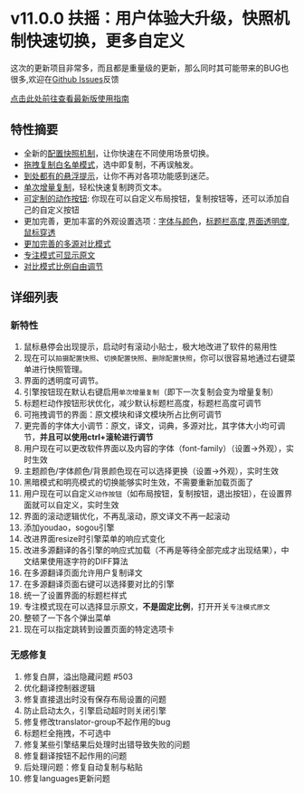 # v11.0.0 扶摇：用户体验大升级，快照机制快速切换，更多自定义

这次的更新项目非常多，而且都是重量级的更新，那么同时其可能带来的BUG也很多,欢迎在[Github Issues](https://github.com/CopyTranslator/CopyTranslator/issues)反馈

[点击此处前往查看最新版使用指南](https://copytranslator.gitee.io/guide/11.0.0.html)

## 特性摘要

- 全新的[配置快照机制](https://copytranslator.gitee.io/guide/11.0.0.html#配置快照)，让你快速在不同使用场景切换。
- [拖拽复制白名单模式](https://copytranslator.gitee.io/guide/11.0.0.html#拖拽复制)，选中即复制，不再误触发。
- [到处都有的悬浮提示](https://copytranslator.gitee.io/guide/11.0.0.html#悬浮提示)，让你不再对各项功能感到迷茫。
- [单次增量复制](https://copytranslator.gitee.io/guide/11.0.0.html#单次增量复制)，轻松快速复制跨页文本。
- [可定制的动作按钮](https://copytranslator.gitee.io/guide/11.0.0.html#定制动作按钮): 你现在可以自定义布局按钮，复制按钮等，还可以添加自己的自定义按钮
- 更加完善，更加丰富的外观设置选项：[字体与颜色](https://copytranslator.gitee.io/guide/11.0.0.html#字体与颜色)，[标题栏高度](https://copytranslator.gitee.io/guide/11.0.0.html#标题栏高度),[界面透明度](https://copytranslator.gitee.io/guide/11.0.0.html#界面透明度),[鼠标穿透](https://copytranslator.gitee.io/guide/11.0.0.html#鼠标穿透)
- [更加完善的多源对比模式](https://copytranslator.gitee.io/guide/11.0.0.html#多源对比)
- [专注模式可显示原文](https://copytranslator.gitee.io/guide/11.0.0.html#专注模式)
- [对比模式比例自由调节](https://copytranslator.gitee.io/guide/11.0.0.html#对照模式-水平布局-垂直布局)

## 详细列表

### 新特性
1. 鼠标悬停会出现提示，启动时有滚动小贴士，极大地改进了软件的易用性
18. 现在可以`拍摄配置快照`、`切换配置快照`、`删除配置快照`，你可以很容易地通过右键菜单进行快照管理。
17. 界面的透明度可调节。
12. 引擎按钮现在默认右键启用`单次增量复制`（即下一次复制会变为增量复制）
18. 标题栏动作按钮形状优化，减少默认标题栏高度，标题栏高度可调节
2. 可拖拽调节的界面：原文模块和译文模块所占比例可调节
3. 更完善的字体大小调节：原文，译文，词典，多源对比，其字体大小均可调节，**并且可以使用ctrl+滚轮进行调节**
8. 用户现在可以更改软件界面以及内容的字体（font-family）（设置->外观），实时生效
6. 主题颜色/字体颜色/背景颜色现在可以选择更换（设置->外观），实时生效
7. 黑暗模式和明亮模式的切换能够实时生效，不需要重新加载页面了
7. 用户现在可以自定义`动作按钮`（如布局按钮，复制按钮，退出按钮），在设置界面就可以自定义，实时生效
4. 界面的滚动逻辑优化，不再乱滚动，原文译文不再一起滚动
11. 添加youdao，sogou引擎
16. 改进界面resize时引擎菜单的响应式变化
18. 改进多源翻译的各引擎的响应式加载（不再是等待全部完成才出现结果），中文结果使用逐字符的DIFF算法
19. 在多源翻译页面允许用户复制译文
12. 在多源翻译页面右键可以选择要对比的引擎
9. 统一了设置界面的标题栏样式
16. 专注模式现在可以选择显示原文，**不是固定比例**，打开开关`专注模式原文`
21. 整顿了一下各个弹出菜单
22. 现在可以指定跳转到设置页面的特定选项卡


### 无感修复

1. 修复白屏，溢出隐藏问题 #503
19. 优化翻译控制器逻辑
19. 修复直接退出时没有保存布局设置的问题
5. 防止启动太久，引擎启动超时则关闭引擎
10. 修复修改translator-group不起作用的bug
11. 标题栏全拖拽，不可选中
12. 修复某些引擎结果后处理时出错导致失败的问题
13. 修复翻译按钮不起作用的问题
18. 后处理问题：修复自动复制与粘贴
19. 修复languages更新问题

